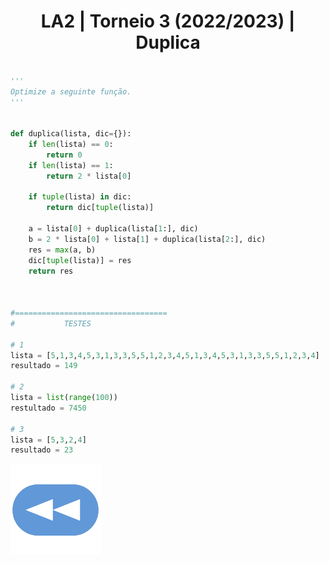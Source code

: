 <h1 style="text-align: center;">LA2 | Torneio 3 (2022/2023) | Duplica</h1>

```Python

'''
Optimize a seguinte função.
'''


def duplica(lista, dic={}):
    if len(lista) == 0:
        return 0
    if len(lista) == 1:
        return 2 * lista[0]

    if tuple(lista) in dic:
        return dic[tuple(lista)]

    a = lista[0] + duplica(lista[1:], dic)
    b = 2 * lista[0] + lista[1] + duplica(lista[2:], dic)
    res = max(a, b)
    dic[tuple(lista)] = res
    return res



#==================================
#           TESTES

# 1
lista = [5,1,3,4,5,3,1,3,3,5,5,1,2,3,4,5,1,3,4,5,3,1,3,3,5,5,1,2,3,4]
resultado = 149

# 2
lista = list(range(100))
restultado = 7450

# 3
lista = [5,3,2,4]
resultado = 23

```

[![retroceder](https://raw.githubusercontent.com/David81820/Recursos-LCC/main/Rewind.png)](https://david81820.github.io/Recursos-LCC/2ano/2sem/LA2/codigo)